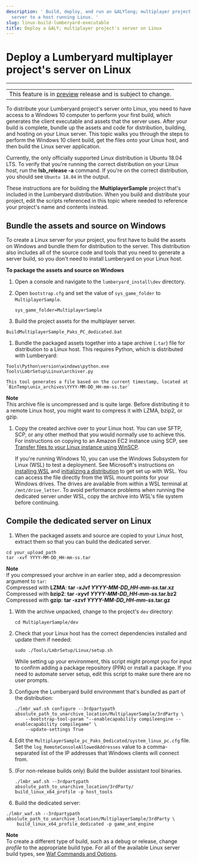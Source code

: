 ```yaml
---
description: ' Build, deploy, and run an &ALYlong; multiplayer project''s dedicated
  server to a host running Linux. '
slug: linux-build-lumberyard-executable
title: Deploy a &ALY; multiplayer project's server on Linux
---
```

# Deploy a Lumberyard multiplayer project's server on Linux<a name="linux-build-lumberyard-executable"></a>


****  

|  | 
| --- |
| This feature is in [preview](https://docs.aws.amazon.com/lumberyard/latest/userguide/ly-glos-chap.html#preview) release and is subject to change\.  | 

 To distribute your Lumberyard project's server onto Linux, you need to have access to a Windows 10 computer to perform your first build, which generates the client executable and assets that the server uses\. After your build is complete, bundle up the assets and code for distribution, building, and hosting on your Linux server\. This topic walks you through the steps to perform the Windows 10 client build, get the files onto your Linux host, and then build the Linux server application\. 

 Currently, the only officially supported Linux distribution is Ubuntu 18\.04 LTS\. To verify that you're running the correct distribution on your Linux host, run the **lsb\_release \-a** command\. If you're on the correct distribution, you should see `Ubuntu 18.04` in the output\. 

 These instructions are for building the **MultiplayerSample** project that's included in the Lumberyard distribution\. When you build and distribute your project, edit the scripts referenced in this topic where needed to reference your project's name and contents instead\. 

## Bundle the assets and source on Windows<a name="linux-build-lumberyard-executable-package"></a>

To create a Linux server for your project, you first have to build the assets on Windows and bundle them for distribution to the server\. This distribution also includes all of the source code and tools that you need to generate a server build, so you don't need to install Lumberyard on your Linux host\. 

**To package the assets and source on Windows**

1. Open a console and navigate to the `lumberyard_install\dev` directory\.

1. Open `bootstrap.cfg` and set the value of `sys_game_folder` to `MultiplayerSample`\.

   ```
   sys_game_folder=MultiplayerSample
   ```

1.  Build the project assets for the multiplayer server\. 

   ```
   BuildMultiplayerSample_Paks_PC_dedicated.bat
   ```

1.  Bundle the packaged assets together into a tape archive \(`.tar`\) file for distribution to a Linux host\. This requires Python, which is distributed with Lumberyard: 

   ```
   Tools\Python\version\windows\python.exe Tools\LmbrSetup\Linux\archiver.py
   ```

    This tool generates a file based on the current timestamp, located at `BinTemp\unix_archives\YYYY-MM-DD_HH-mm-ss.tar` 
**Note**  
 This archive file is uncompressed and is quite large\. Before distributing it to a remote Linux host, you might want to compress it with LZMA, bzip2, or gzip\. 

1.  Copy the created archive over to your Linux host\. You can use SFTP, SCP, or any other method that you would normally use to achieve this\. For instructions on copying to an Amazon EC2 instance using SCP, see [Transfer files to your Linux instance using WinSCP](https://docs.aws.amazon.com/AWSEC2/latest/UserGuide/putty.html#Transfer_WinSCP)\. 

    If you're running Windows 10, you can use the Windows Subsystem for Linux \(WSL\) to test a deployment\. See Microsoft's instructions on [installing WSL](https://docs.microsoft.com/en-us/windows/wsl/install-win10) and [initializing a distribution](https://docs.microsoft.com/en-us/windows/wsl/initialize-distro) to get set up with WSL\. You can access the file directly from the WSL mount points for your Windows drives\. The drives are available from within a WSL terminal at `/mnt/drive_letter`\. To avoid performance problems when running the dedicated server under WSL, copy the archive into WSL's file system before continuing\. 

## Compile the dedicated server on Linux<a name="linux-build-lumberyard-executable-compile"></a>

1.  When the packaged assets and source are copied to your Linux host, extract them so that you can build the dedicated server\.

   ```
   cd your_upload_path
   tar -xvf YYYY-MM-DD_HH-mm-ss.tar
   ```
**Note**  
 If you compressed your archive in an earlier step, add a decompression argument to `tar`:   
Compressed with **LZMA**: **tar \-xJvf *YYYY\-MM\-DD\_HH\-mm\-ss*\.tar\.xz**
Compressed with **bzip2**: **tar \-xyvf *YYYY\-MM\-DD\_HH\-mm\-ss*\.tar\.bz2**
Compressed with **gzip**: **tar \-xzvf *YYYY\-MM\-DD\_HH\-mm\-ss*\.tar\.gz**

1. With the archive unpacked, change to the project's `dev` directory:

   ```
   cd MultiplayerSample/dev
   ```

1. Check that your Linux host has the correct dependencies installed and update them if needed:

   ```
   sudo ./Tools/LmbrSetup/Linux/setup.sh
   ```

    While setting up your environment, this script might prompt you for input to confirm adding a package repository \(PPA\) or install a package\. If you need to automate server setup, edit this script to make sure there are no user prompts\.

1. Configure the Lumberyard build environment that's bundled as part of the distribution:

   ```
   ./lmbr_waf.sh configure --3rdpartypath absolute_path_to_unarchive_location/MultiplayerSample/3rdParty \
       --bootstrap-tool-param "--enablecapability compileengine --enablecapability compilegame" \
       --update-settings True
   ```

1. Edit the `MultiplayerSample_pc_Paks_Dedicated/system_linux_pc.cfg` file\. Set the `log_RemoteConsoleAllowedAddresses` value to a comma\-separated list of the IP addresses that Windows clients will connect from\.

1. \(For non\-release builds only\) Build the builder assistant tool binaries\.

   ```
   ./lmbr_waf.sh --3rdpartypath absolute_path_to_unarchive_location/3rdParty/ build_linux_x64_profile -p host_tools
   ```

1.  Build the dedicated server: 

   ```
   ./lmbr_waf.sh --3rdpartypath absolute_path_to_unarchive_location/MultiplayerSample/3rdParty \
       build_linux_x64_profile_dedicated -p game_and_engine
   ```
**Note**  
 To create a different type of build, such as a debug or release, change *profile* to the appropriate build type\. For all of the available Linux server build types, see [Waf Commands and Options](waf-commands.md)\. 